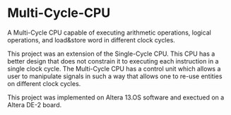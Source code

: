 # Multi-Cycle-CPU

A Multi-Cycle CPU capable of executing arithmetic operations, logical operations, and load&amp;store word in different clock cycles.

This project was an extension of the Single-Cycle CPU. This CPU has a better design that does not constrain it to executing each
instruction in a single clock cycle. The Multi-Cycle CPU has a control unit which allows a user to manipulate signals in such a way that
allows one to re-use entities on different clock cycles.

This project was implemented on Altera 13.OS software and exectued on a Altera DE-2 board.
